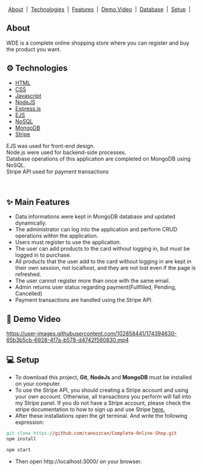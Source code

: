 <p align="center">
  <a href="#calling-about">About</a>&nbsp;&nbsp;|&nbsp;
  <a href="#gear-technologies">Technologies</a>&nbsp;&nbsp;|&nbsp;
  <a href="#sparkles-main-features">Features</a>&nbsp;&nbsp;|&nbsp;
  <a href="#camera_flash-screenshots">Demo Video</a>&nbsp;&nbsp;|&nbsp;
  <a href="#ballot_box-mysql-database">Database</a>&nbsp;&nbsp;|&nbsp;
  <a href="#computer-setup">Setup</a>&nbsp;&nbsp;|&nbsp;&nbsp;&nbsp;
</p>


## About
WDE is a complete online shopping store where you can register and buy the product you want.

## :gear: Technologies

- [HTML](https://www.w3schools.com/html/)
- [CSS](https://www.w3schools.com/css/)
- [Javascript](https://developer.mozilla.org/en-US/docs/Web/JavaScript/Guide?retiredLocale=tr)
- [NodeJS](https://nodejs.org/en/)
- [Express.js](https://expressjs.com/)
- [EJS](https://ejs.co/)
- [NoSQL](https://www.mongodb.com/nosql-explained)
- [MongoDB](https://www.mongodb.com/)
- [Stripe](https://stripe.com/docs)



EJS was used for front-end design.<br/>
Node.js were used for backend-side processes.<br/>
Database operations of this application are completed on MongoDB using NoSQL.<br/>
Stripe API used for payment transactions

<br/>

## :sparkles: Main Features

  - Data informations were kept in MongoDB database and updated dynamically.
  - The administrator can log into the application and perform CRUD operations within the application.
  - Users must register to use the application.
  - The user can add products to the card without logging in, but must be logged in to purchase.
  - All products that the user add to the card without logging in are kept in their own session, not localhost, and they are not lost even if the page is refreshed.
  - The user cannot register more than once with the same email.
  - Admin returns user status regarding payment(Fullfilled, Pending, Cancelled)
  - Payment transactions are handled using the Stripe API.  



## :camera_flash: Demo Video


https://user-images.githubusercontent.com/102858441/174394630-65b3b5cb-6928-4f7a-b578-d4742f560830.mp4



  
## :computer: Setup

  - To download this project, **Git**, **NodeJs** and **MongoDB** must be installed on your computer.  
  - To use the Stripe API, you should creating a Stripe account and using your own account. Otherwise, all transactions you perform will fall into my Stripe panel.
  If you do not have a Stripe account, please check the stripe documentation to how to sign up and use Stripe [here.](https://stripe.com/docs)
  - After these installations open the git terminal. And write the following expression:
```makefile
git clone https://github.com/canozzcan/Complete-Online-Shop.git
npm install

```
  
 ```makefile
npm start
```
  - Then open http://localhost:3000/ on your browser.
   

<br/>


